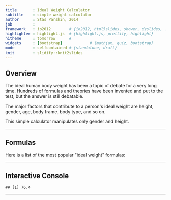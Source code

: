 ```yaml
---
title       : Ideal Weight Calculator
subtitle    : simple weight calculator
author      : Stas Parshin, 2014
job         : 
framework   : io2012        # {io2012, html5slides, shower, dzslides, ...}
highlighter : highlight.js  # {highlight.js, prettify, highlight}
hitheme     : tomorrow      # 
widgets     : [bootstrap]            # {mathjax, quiz, bootstrap}
mode        : selfcontained # {standalone, draft}
knit        : slidify::knit2slides
---
```


## Overview

The ideal human body weight has been a topic of debate for a very long time. Hundreds of formulas and theories have been invented and put to the test, but the answer is still debatable. 

The major factors that contribute to a person's ideal weight are height, gender, age, body frame, body type, and so on.

This simple calculator manipulates only gender and height.

---

## Formulas

Here is a list of the most popular "ideal weight" formulas:

---

## Interactive Console


```
## [1] 76.4
```

---
